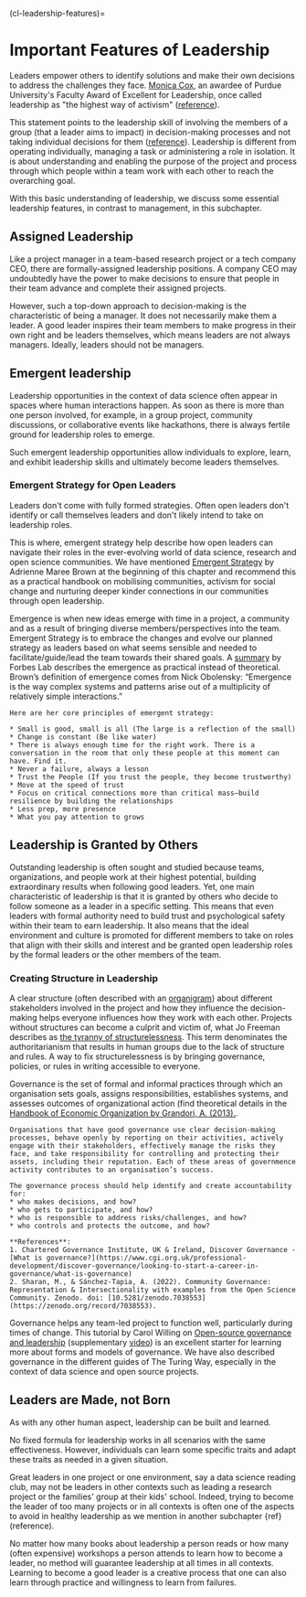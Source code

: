 (cl-leadership-features)=
# Important Features of Leadership

Leaders empower others to identify solutions and make their own decisions to address the challenges they face.
[Monica Cox](https://en.wikipedia.org/wiki/Monica_Cox), an awardee of Purdue University's Faculty Award of Excellent for Leadership, once called leadership as "the highest way of activism" ([reference](https://twitter.com/DrMonicaCox/status/1299346141386022913)).

This statement points to the leadership skill of involving the members of a group (that a leader aims to impact) in decision-making processes and not taking individual decisions for them ([reference](https://www.management-issues.com/opinion/6087/the-leader-as-activist/#:~:text=But%20when%20they%20use%20constructive,in%2Da%2Dlifetime%20act.)).
Leadership is different from operating individually, managing a task or administering a role in isolation.
It is about understanding and enabling the purpose of the project and process through which people within a team work with each other to reach the overarching goal.

With this basic understanding of leadership, we discuss some essential leadership features, in contrast to management, in this subchapter.

## Assigned Leadership

Like a project manager in a team-based research project or a tech company CEO, there are formally-assigned leadership positions.
A company CEO may undoubtedly have the power to make decisions to ensure that people in their team advance and complete their assigned projects.
 
However, such a top-down approach to decision-making is the characteristic of being a manager. It does not necessarily make them a leader. 
A good leader inspires their team members to make progress in their own right and be leaders themselves, which means leaders are not always managers. Ideally, leaders should not be managers.

## Emergent leadership

Leadership opportunities in the context of data science often appear in spaces where human interactions happen.
As soon as there is more than one person involved, for example, in a group project, community discussions, or collaborative events like hackathons, there is always fertile ground for leadership roles to emerge.

Such emergent leadership opportunities allow individuals to explore, learn, and exhibit leadership skills and ultimately become leaders themselves.

### Emergent Strategy for Open Leaders

Leaders don't come with fully formed strategies.
Often open leaders don't identify or call themselves leaders and don't likely intend to take on leadership roles.

This is where, emergent strategy help describe how open leaders can navigate their roles in the ever-evolving world of data science, research and open science communities.
We have mentioned [Emergent Strategy](https://adriennemareebrown.net/book/emergent-strategy) by Adrienne Maree Brown at the beginning of this chapter and recommend this as a practical handbook on mobilising communities, activism for social change and nurturing deeper kinder connections in our communities through open leadership. 

Emergence is when new ideas emerge with time in a project, a community and as a result of bringing diverse members/perspectives into the team. 
Emergent Strategy is to embrace the changes and evolve our planned strategy as leaders based on what seems sensible and needed to facilitate/guide/lead the team towards their shared goals.
A [summary](https://fortelabs.co/blog/emergent-strategy-organizing-for-social-justice/) by Forbes Lab describes the emergence as practical instead of theoretical. Brown’s definition of emergence comes from Nick Obolensky: “Emergence is the way complex systems and patterns arise out of a multiplicity of relatively simple interactions.” 

```{note}
Here are her core principles of emergent strategy:

* Small is good, small is all (The large is a reflection of the small)
* Change is constant (Be like water)
* There is always enough time for the right work. There is a conversation in the room that only these people at this moment can have. Find it.
* Never a failure, always a lesson
* Trust the People (If you trust the people, they become trustworthy)
* Move at the speed of trust
* Focus on critical connections more than critical mass—build resilience by building the relationships
* Less prep, more presence
* What you pay attention to grows
```

## Leadership is Granted by Others

Outstanding leadership is often sought and studied because teams, organizations, and people work at their highest potential, building extraordinary results when following good leaders.
Yet, one main characteristic of leadership is that it is granted by others who decide to follow someone as a leader in a specific setting.
This means that even leaders with formal authority need to build trust and psychological safety within their team to earn leadership.
It also means that the ideal environment and culture is promoted for different members to take on roles that align with their skills and interest and be granted open leadership roles by the formal leaders or the other members of the team.

### Creating Structure in Leadership

A clear structure (often described with an [organigram](https://pingboard.com/organogram)) about different stakeholders involved in the project and how they influence the decision-making helps everyone influences how they work with each other.
Projects without structures can become a culprit and victim of, what Jo Freeman describes as [the tyranny of structurelessness](https://www.jofreeman.com/joreen/tyranny.htm).
This term denominates the authoritarianism that results in human groups due to the lack of structure and rules. 
A way to fix structurelessness is by bringing governance, policies, or rules in writing accessible to everyone.

Governance is the set of formal and informal practices through which an organisation sets goals, assigns responsibilities, establishes systems, and assesses outcomes of organizational action (find theoretical details in the [Handbook of Economic Organization by Grandori, A. (2013).](https://econpapers.repec.org/bookchap/elgeebook/14110.htm]).

```{note}
Organisations that have good governance use clear decision-making processes, behave openly by reporting on their activities, actively engage with their stakeholders, effectively manage the risks they face, and take responsibility for controlling and protecting their assets, including their reputation. Each of these areas of governmence activity contributes to an organisation’s success.

The governance process should help identify and create accountability for:
* who makes decisions, and how?
* who gets to participate, and how?
* who is responsible to address risks/challenges, and how?
* who controls and protects the outcome, and how? 

**References**: 
1. Chartered Governance Institute, UK & Ireland, Discover Governance - [What is governance?](https://www.cgi.org.uk/professional-development/discover-governance/looking-to-start-a-career-in-governance/what-is-governance)
2. Sharan, M., & Sánchez-Tapia, A. (2022). Community Governance: Representation & Intersectionality with examples from the Open Science Community. Zenodo. doi: [10.5281/zenodo.7038553](https://zenodo.org/record/7038553).
```

Governance helps any team-led project to function well, particularly during times of change.
This tutorial by Carol Willing on [Open-source governance and leadership](https://github.com/jupytercon/2020-willingc/) (supplementary [video](https://www.youtube.com/watch?v=HQjRnWVmL28)) is an excellent starter for learning more about forms and models of governance.
We have also described governance in the different guides of The Turing Way, especially in the context of data science and open source projects.

## Leaders are Made, not Born

As with any other human aspect, leadership can be built and learned.

No fixed formula for leadership works in all scenarios with the same effectiveness.
However, individuals can learn some specific traits and adapt these traits as needed in a given situation.

Great leaders in one project or one environment, say a data science reading club, may not be leaders in other contexts such as leading a research project or the families' group at their kids' school.
Indeed, trying to become the leader of too many projects or in all contexts is often one of the aspects to avoid in healthy leadership as we mention in another subchapter {ref}(reference)<cl-leadership-avoid>.

No matter how many books about leadership a person reads or how many (often expensive) workshops a person attends to learn how to become a leader, no method will guarantee leadership at all times in all contexts.
Learning to become a good leader is a creative process that one can also learn through practice and willingness to learn from failures.